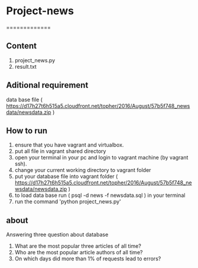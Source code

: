 # Project-news
=============

## Content
1) project_news.py 
2) result.txt

## Aditional requirement
data base file ( https://d17h27t6h515a5.cloudfront.net/topher/2016/August/57b5f748_newsdata/newsdata.zip )

## How to run
1) ensure that you have vagrant and virtualbox.
2) put all file in vagrant shared directory
3) open your terminal in your pc and login to vagrant machine (by vagrant ssh).
4) change your current working directory to vagrant folder
5) put your database file into vagrant folder ( https://d17h27t6h515a5.cloudfront.net/topher/2016/August/57b5f748_newsdata/newsdata.zip )
6) to load data base run ( psql -d news -f newsdata.sql ) in your terminal
6) run the command 'python project_news.py'

## about
Answering three question about database
1. What are the most popular three articles of all time?
2. Who are the most popular article authors of all time?
3. On which days did more than 1% of requests lead to errors?

